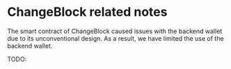 # ChangeBlock related notes

The smart contract of ChangeBlock caused issues with the backend wallet due to
its unconventional design. As a result, we have limited the use of the backend
wallet.

TODO: